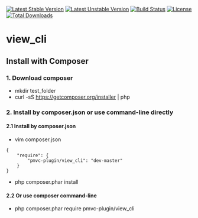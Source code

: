 [![Latest Stable Version](https://poser.pugx.org/pmvc-plugin/view_cli/v/stable)](https://packagist.org/packages/pmvc-plugin/view_cli) 
[![Latest Unstable Version](https://poser.pugx.org/pmvc-plugin/view_cli/v/unstable)](https://packagist.org/packages/pmvc-plugin/view_cli) 
[![Build Status](https://travis-ci.org/pmvc-plugin/view_cli.svg?branch=master)](https://travis-ci.org/pmvc-plugin/view_cli)
[![License](https://poser.pugx.org/pmvc-plugin/view_cli/license)](https://packagist.org/packages/pmvc-plugin/view_cli)
[![Total Downloads](https://poser.pugx.org/pmvc-plugin/view_cli/downloads)](https://packagist.org/packages/pmvc-plugin/view_cli) 

view_cli
===============

## Install with Composer
### 1. Download composer
   * mkdir test_folder
   * curl -sS https://getcomposer.org/installer | php

### 2. Install by composer.json or use command-line directly
#### 2.1 Install by composer.json
   * vim composer.json
```
{
    "require": {
        "pmvc-plugin/view_cli": "dev-master"
    }
}
```
   * php composer.phar install

#### 2.2 Or use composer command-line
   * php composer.phar require pmvc-plugin/view_cli

